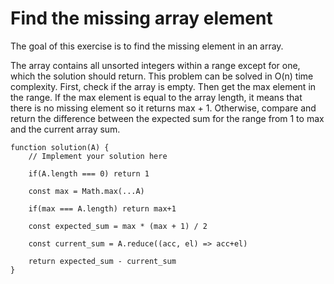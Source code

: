 # Find the missing array element

The goal of this exercise is to find the missing element in an array.

The array contains all unsorted integers within a range except for one, which the solution should return.
This problem can be solved in O(n) time complexity.
First, check if the array is empty. Then get the max element in the range.
If the max element is equal to the array length, it means that there is no missing element so it returns max + 1.
Otherwise, compare and return the difference between the expected sum for the range from 1 to max and the current array sum.


```
function solution(A) {
    // Implement your solution here
    
    if(A.length === 0) return 1

    const max = Math.max(...A)

    if(max === A.length) return max+1

    const expected_sum = max * (max + 1) / 2

    const current_sum = A.reduce((acc, el) => acc+el)

    return expected_sum - current_sum
}
```


